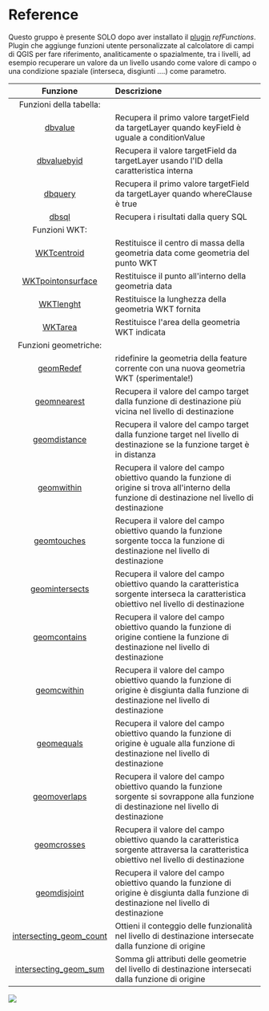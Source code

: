 # Reference

Questo gruppo è presente SOLO dopo aver installato il [plugin](https://geogear.wordpress.com/2014/11/13/reffunctions-v1-0/) _refFunctions_. Plugin che aggiunge funzioni utente personalizzate al calcolatore di campi di QGIS per fare riferimento, analiticamente o spazialmente, tra i livelli, ad esempio recuperare un valore da un livello usando come valore di campo o una condizione spaziale (interseca, disgiunti ....) come parametro.

 Funzione  | Descrizione
:----------:|:-----------
Funzioni della tabella:|
[dbvalue](dbvalue.md) | Recupera il primo valore targetField da targetLayer quando keyField è uguale a conditionValue
[dbvaluebyid](dbvaluebyid.md) | Recupera il valore targetField da targetLayer usando l'ID della caratteristica interna
[dbquery](dbquery.md) | Recupera il primo valore targetField da targetLayer quando whereClause è true
[dbsql](dbsql.md) | Recupera i risultati dalla query SQL
Funzioni WKT:|
[WKTcentroid](WKTcentroid.md)| Restituisce il centro di massa della geometria data come geometria del punto WKT
[WKTpointonsurface](WKTpointonsurface.md) | Restituisce il punto all'interno della geometria data
[WKTlenght](WKTlenght.md) | Restituisce la lunghezza della geometria WKT fornita
[WKTarea](WKTarea.md) | Restituisce l'area della geometria WKT indicata
Funzioni geometriche:|
[geomRedef](geomRedef.md) | ridefinire la geometria della feature corrente con una nuova geometria WKT (sperimentale!)
[geomnearest](geomnearest.md) | Recupera il valore del campo target dalla funzione di destinazione più vicina nel livello di destinazione
[geomdistance](geomdistance.md) | Recupera il valore del campo target dalla funzione target nel livello di destinazione se la funzione target è in distanza
[geomwithin](geomwithin.md) | Recupera il valore del campo obiettivo quando la funzione di origine si trova all'interno della funzione di destinazione nel livello di destinazione
[geomtouches](geomtouches.md) | Recupera il valore del campo obiettivo quando la funzione sorgente tocca la funzione di destinazione nel livello di destinazione
[geomintersects](geomintersects.md) | Recupera il valore del campo obiettivo quando la caratteristica sorgente interseca la caratteristica obiettivo nel livello di destinazione
[geomcontains](geomcontains.md) | Recupera il valore del campo obiettivo quando la funzione di origine contiene la funzione di destinazione nel livello di destinazione
[geomcwithin](geomcwithin.md) | Recupera il valore del campo obiettivo quando la funzione di origine è disgiunta dalla funzione di destinazione nel livello di destinazione
[geomequals](geomequals.md) | Recupera il valore del campo obiettivo quando la funzione di origine è uguale alla funzione di destinazione nel livello di destinazione
[geomoverlaps](geomoverlaps.md) | Recupera il valore del campo obiettivo quando la funzione sorgente si sovrappone alla funzione di destinazione nel livello di destinazione
[geomcrosses](geomcrosses.md) | Recupera il valore del campo obiettivo quando la caratteristica sorgente attraversa la caratteristica obiettivo nel livello di destinazione
[geomdisjoint](geomdisjoint.md)|Recupera il valore del campo obiettivo quando la funzione di origine è disgiunta dalla funzione di destinazione nel livello di destinazione
[intersecting_geom_count](intersecting_geom_count.md)|Ottieni il conteggio delle funzionalità nel livello di destinazione intersecate dalla funzione di origine
[intersecting_geom_sum](intersecting_geom_sum.md)|Somma gli attributi delle geometrie del livello di destinazione intersecati dalla funzione di origine

![](../../img/reference/gruppo_reference1.png)

